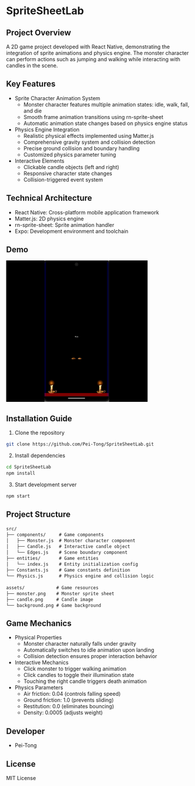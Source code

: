 # SpriteSheetLab

## Project Overview
A 2D game project developed with React Native, demonstrating the integration of sprite animations and physics engine. The monster character can perform actions such as jumping and walking while interacting with candles in the scene.

## Key Features
- Sprite Character Animation System
  - Monster character features multiple animation states: idle, walk, fall, and die
  - Smooth frame animation transitions using rn-sprite-sheet
  - Automatic animation state changes based on physics engine status
- Physics Engine Integration
  - Realistic physical effects implemented using Matter.js
  - Comprehensive gravity system and collision detection
  - Precise ground collision and boundary handling
  - Customized physics parameter tuning
- Interactive Elements
  - Clickable candle objects (left and right)
  - Responsive character state changes
  - Collision-triggered event system

## Technical Architecture
- React Native: Cross-platform mobile application framework
- Matter.js: 2D physics engine
- rn-sprite-sheet: Sprite animation handler
- Expo: Development environment and toolchain

## Demo
![Demo GIF](SpriteSheetLab.gif)

## Installation Guide
1. Clone the repository
```bash
git clone https://github.com/Pei-Tong/SpriteSheetLab.git
```

2. Install dependencies
```bash
cd SpriteSheetLab
npm install
```

3. Start development server
```bash
npm start
```

## Project Structure
```
src/
├── components/     # Game components
│   ├── Monster.js  # Monster character component
│   ├── Candle.js   # Interactive candle object
│   └── Edges.js    # Scene boundary component
├── entities/       # Game entities
│   └── index.js    # Entity initialization config
├── Constants.js    # Game constants definition
└── Physics.js      # Physics engine and collision logic

assets/            # Game resources
├── monster.png    # Monster sprite sheet
├── candle.png     # Candle image
└── background.png # Game background
```

## Game Mechanics
- Physical Properties
  - Monster character naturally falls under gravity
  - Automatically switches to idle animation upon landing
  - Collision detection ensures proper interaction behavior
- Interactive Mechanics
  - Click monster to trigger walking animation
  - Click candles to toggle their illumination state
  - Touching the right candle triggers death animation
- Physics Parameters
  - Air friction: 0.04 (controls falling speed)
  - Ground friction: 1.0 (prevents sliding)
  - Restitution: 0.0 (eliminates bouncing)
  - Density: 0.0005 (adjusts weight)

## Developer
- Pei-Tong

## License
MIT License
